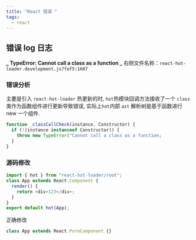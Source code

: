 ```yaml
---
title: "React 错误 "
tags:
  - react
---
```


## 错误 log 日志

**_ TypeError: Cannot call a class as a function _**
右侧文件名称：`react-hot-loader.development.js?fef5:1607 `

### 错误分析

主要是引入 `react-hot-loader` 热更新的时, `hot`热模块回调方法接收了一个 `class` 类作为函数组件进行更新导致错误, 实际上`hot`内部 `ast` 解析树是基于函数进行 new 一个组件.

```ts
function _classCallCheck(instance, Constructor) {
  if (!(instance instanceof Constructor)) {
    throw new TypeError("Cannot call a class as a function;
  }
}
```

### 源码修改

```ts
import { hot } from "react-hot-loader/root";
class App extends React.Component {
  render() {
    return <div>123</div>;
  }
}
export default hot(App);
```

正确修改

```ts
class App extends React.PureComponent {}
```
